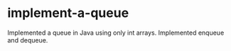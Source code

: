 # implement-a-queue
Implemented a queue in Java using only int arrays. Implemented enqueue and dequeue.
